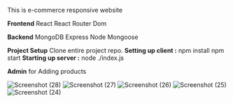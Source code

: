 This is e-commerce responsive website 

**Frontend**
React
React Router Dom

**Backend**
MongoDB
Express
Node
Mongoose

**Project Setup**
Clone entire project repo.
**Setting up client :**
npm install
npm start
**Starting up server :**
node ./index.js

**Admin**
for Adding products


![Screenshot (28)](https://github.com/onkar964/ecommerce_mern/assets/62983112/3a92a49a-acb7-4601-9c8e-20e6ef0d1dbe)
![Screenshot (27)](https://github.com/onkar964/ecommerce_mern/assets/62983112/3e3eb2d6-8f20-449e-a741-bc15f468d0d8)
![Screenshot (26)](https://github.com/onkar964/ecommerce_mern/assets/62983112/220b1914-1839-4195-8192-adad9fd44986)
![Screenshot (25)](https://github.com/onkar964/ecommerce_mern/assets/62983112/ffc59f0c-6d7c-4532-9f20-ca15933b6b90)
![Screenshot (24)](https://github.com/onkar964/ecommerce_mern/assets/62983112/330384ec-40f2-4303-a93f-1e11d8e32944)
